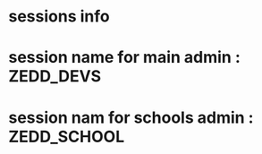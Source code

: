 <!-- Administration area  -->

# sessions info

<!-- ZEDD_ is used everywhare as a prefix -->

# session name for main admin : ZEDD_DEVS
# session nam for schools admin : ZEDD_SCHOOL

